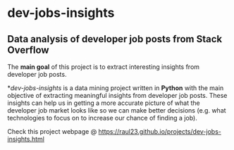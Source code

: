 # dev-jobs-insights
## Data analysis of developer job posts from Stack Overflow
The **main goal** of this project is to extract interesting insights from developer
job posts.

**dev-jobs-insights* is a data mining project written in **Python** with the main
objective of extracting meaningful insights from developer job posts. These
insights can help us in getting a more accurate picture of what the developer
job market looks like so we can make better decisions (e.g. what technologies to
focus on to increase our chance of finding a job).

Check this project webpage @ https://raul23.github.io/projects/dev-jobs-insights.html
